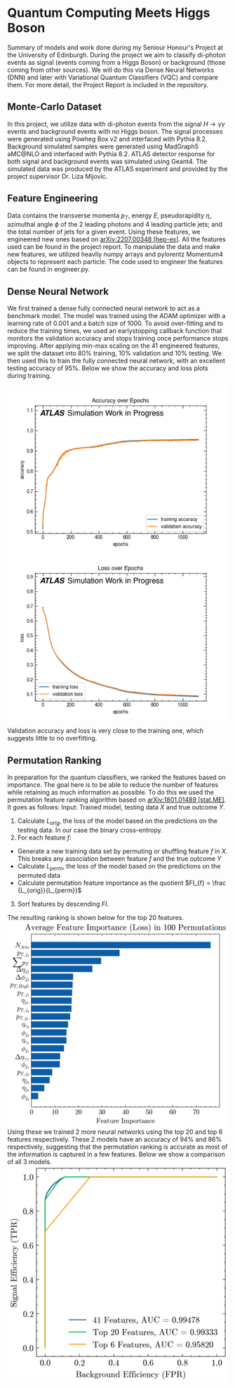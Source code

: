# Quantum Computing Meets Higgs Boson
Summary of models and work done during my Seniour Honour's Project at the University of Edinburgh. During the project we aim to classify di-photon events as signal 
(events coming from a Higgs Boson) or background (those coming from other sources). We will do this via Dense Neural Networks (DNN) and later with Variational Quantum Classifiers (VQC) and compare them. For more detail, the Project Report is included in the repository.

## Monte-Carlo Dataset
In this project, we utilize data with di-photon events from the signal $H \rightarrow \gamma \gamma$ events
and background events with no Higgs boson. The signal processes were generated using
Powheg Box v2 and interfaced with Pythia 8.2. Background simulated
samples were generated using MadGraph5 aMC@NLO and interfaced with Pythia
8.2. ATLAS detector response for both signal and background events was simulated using
Geant4. The simulated data was produced by the ATLAS experiment and provided
by the project supervisor Dr. Liza Mijovic. 


## Feature Engineering
Data contains the transverse momenta $p_T$, energy $E$, pseudorapidity $\eta$, azimuthal angle $\phi$ of the 2 leading photons and 4 leading particle jets; and the total number of jets for a given event.
Using these features, we engineered new ones based on [arXiv:2207.00348 [hep-ex]](https://arxiv.org/abs/2207.00348). All the features used can be found in the project report.
To manipulate the data and make new features, we utilized heavily numpy arrays and pylorentz Momentum4 objects to represent each particle. 
The code used to engineer the features can be found in engineer.py.

## Dense Neural Network
We first trained a dense fully connected neural network to act as a benchmark model. The model was trained using the ADAM optimizer with a learning rate of 0.001 and a
batch size of 1000. To avoid over-fitting and to reduce the training times, we used an
earlystopping callback function that monitors the validation accuracy and stops training
once performance stops improving. 
After applying min-max scaling on the 41 engineered features, we split the dataset
into 80% training, 10% validation and 10% testing. We then used this to train the
fully connected neural network, with an excellent testing accuracy of 95%. Below we show the accuracy and loss plots during training.

![Accuracy](images/accuracy.png) ![Loss](images/loss.png)

Validation accuracy and loss is very close to the training one, which suggests little to no overfitting.

## Permutation Ranking
In preparation for the quantum classifiers, we ranked the features based on importance.
The goal here is to be able to reduce the number of features while retaining as much
information as possible. To do this we used the permutation feature ranking algorithm
based on [	arXiv:1801.01489 [stat.ME]](https://arxiv.org/abs/1801.01489). It goes as follows:
Input: Trained model, testing data $X$ and true outcome $Y$.
1. Calculate $L_{orig}$, the loss of the model based on the predictions on the testing data. In our case the binary cross-entropy.
2. For each feature $f$:
  - Generate a new training data set by permuting or shuffling feature $f$ in $X$. This breaks any association between feature $f$ and the true outcome $Y$
  - Calculate $L_{perm}$, the loss of the model based on the predictions on the permuted data
  - Calculate permutation feature importance as the quotient $FI_{f} = \frac {L_{orig}}{L_{perm}}$
3. Sort features by descending $FI$.

The resulting ranking is shown below for the top 20 features.
![Ranking](images/feature_ranking_top20.png)
Using these we trained 2 more neural networks using the top 20 and top 6 features respectively. These 2 models have an accuracy of 94% and 86% respectively, suggesting that the permutation ranking is accurate as most of the information is captured in a few features. 
Below we show a comparison of all 3 models.
![ROC](images/roc.png)

